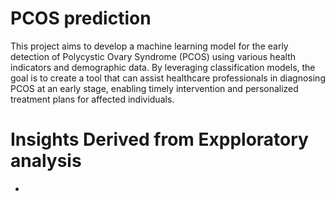 #   PCOS prediction

This project aims to develop a machine learning model for the early detection of Polycystic Ovary Syndrome (PCOS) using various health indicators and demographic data. By leveraging classification models, the goal is to create a tool that can assist healthcare professionals in diagnosing PCOS at an early stage, enabling timely intervention and personalized treatment plans for affected individuals.
#   Insights Derived from Expploratory analysis
* 
